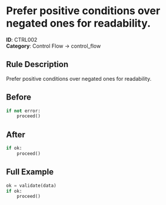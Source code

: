 # Prefer positive conditions over negated ones for readability.

**ID**: CTRL002  
**Category**: Control Flow → control_flow

## Rule Description
Prefer positive conditions over negated ones for readability.

## Before
```python
if not error:
    proceed()
```

## After  
```python
if ok:
    proceed()
```

## Full Example
```python
ok = validate(data)
if ok:
    proceed()
```
